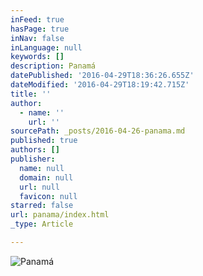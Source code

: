```yaml
---
inFeed: true
hasPage: true
inNav: false
inLanguage: null
keywords: []
description: Panamá
datePublished: '2016-04-29T18:36:26.655Z'
dateModified: '2016-04-29T18:19:42.715Z'
title: ''
author:
  - name: ''
    url: ''
sourcePath: _posts/2016-04-26-panama.md
published: true
authors: []
publisher:
  name: null
  domain: null
  url: null
  favicon: null
starred: false
url: panama/index.html
_type: Article

---
```

![Panamá](https://the-grid-user-content.s3-us-west-2.amazonaws.com/e7647ec2-6ef4-49cd-8e2e-7942d9575ebe.jpg)